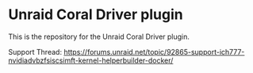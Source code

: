 # Unraid Coral Driver plugin

This is the repository for the Unraid Coral Driver plugin.

Support Thread: https://forums.unraid.net/topic/92865-support-ich777-nvidiadvbzfsiscsimft-kernel-helperbuilder-docker/